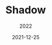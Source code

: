 ---
title: Shadow
date:  2021-12-25
subtitle: 2022
link: https://example.com/
image: ./shadow.jpg
description: >
   实时阴影.
---